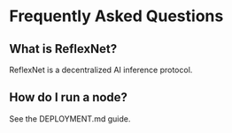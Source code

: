 # Frequently Asked Questions

## What is ReflexNet?

ReflexNet is a decentralized AI inference protocol.

## How do I run a node?

See the DEPLOYMENT.md guide.
